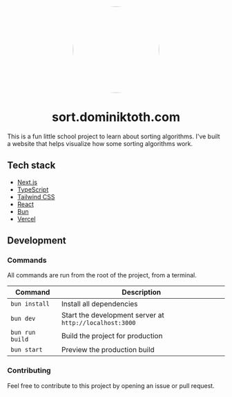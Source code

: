 <div align="center">
  <img src="https://i.postimg.cc/G2jrqBZc/sort-visualizer.png" width="200" height="200" style="border-radius: 10000px;" />
  <h1>sort.dominiktoth.com</h1>
</div>

This is a fun little school project to learn about sorting algorithms.
I've built a website that helps visualize how some sorting algorithms work.

## Tech stack

- [Next.js](https://nextjs.org)
- [TypeScript](https://www.typescriptlang.org/)
- [Tailwind CSS](https://tailwindcss.com/)
- [React](https://reactjs.org/)
- [Bun](https://bun.sh)
- [Vercel](https://vercel.com/)

## Development

### Commands

All commands are run from the root of the project, from a terminal.

| Command         | Description                                             |
| --------------- | ------------------------------------------------------- |
| `bun install`   | Install all dependencies                                |
| `bun dev`       | Start the development server at `http://localhost:3000` |
| `bun run build` | Build the project for production                        |
| `bun start`     | Preview the production build                            |

### Contributing

Feel free to contribute to this project by opening an issue or pull request.
